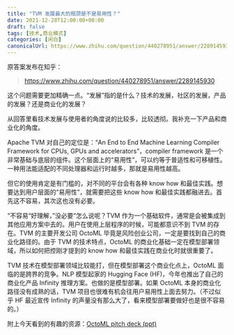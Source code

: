 ```yaml
---
title: "TVM 发展最大的瓶颈是不是易用性？"
date: 2021-12-28T12:00:00+08:00
draft: false
tags: [技术,商业模式]
categories: [闲白]
canonicalUrl: https://www.zhihu.com/question/440278951/answer/2289145930
---
```


原答案发布在知乎：
> https://www.zhihu.com/question/440278951/answer/2289145930

这个问题需要更加精确一点。“发展”指的是什么？技术的发展，社区的发展，产品的发展？还是商业化的发展？

从回答里看技术发展与使用者的角度说的比较多，比较透彻。我补充一下产品和商业化的角度。

Apache TVM 对自己的定位是：“An End to End Machine Learning Compiler Framework for CPUs, GPUs and accelerators”，compiler framework 是一个非常基础与底层的组件。这个层面上的“易用性”，可以约等于普适性和可移植性。一种用法能适配的不同处理器和运行时越多，那就是易用性越高。

但它的使用肯定是有门槛的，对不同的平台会有各种 know how 和最佳实践。想要达到用户层面的“易用性”，就需要把这些 know how 和最佳实践都融进去。首先这不容易，其次这也没有必要。

“不容易“好理解，”没必要“怎么说呢？TVM 作为一个基础软件，通常是会被集成到其他应用方案中去的。用户在使用上层程序的时候，可能都意识不到 TVM 的存在。TVM 的主要开发公司 OctoML 毕竟是风险创业公司，一定是要找到自己的商业化路径的。由于 TVM 的技术特点，OctoML 的商业化基础一定在模型部署领域，所以如何把控刚才提到的 know how 和最佳实践在商业化时就很重要了。

TVM 技术在模型部署领域比较能打，但在模型部署这个商业化点上，OctoML 面临的是跨界的竞争。NLP 模型起家的 Hugging Face (HF)，今年也推出了自己的商业化产品 Infinity 推理方案。也做的是模型部署。如果 OctoML 本身的商业化路径没有成熟的话，TVM 项目也很难有机会往用户易用性上面去努力。（不过似乎 HF 最近宣传 Infinity 的声量没有那么大了，看来模型部署要做好也是很不容易的。）

附上今天看到的有趣的资源：[OctoML pitch deck (ppt)](https://www.businessinsider.com/tiger-global-ai-startup-octoml-pitch-deck-2021-12)
